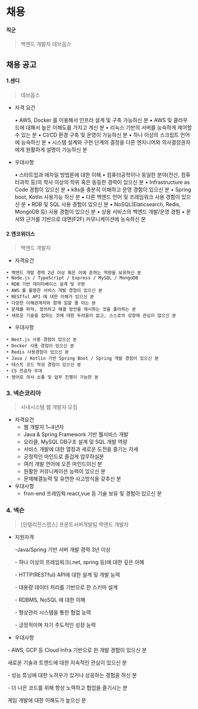 # 채용 

#### 직군

> 백엔드 개발자 데브옵스

## 채용 공고

#### 1.센디

>  데브옵스

  - 자격 요건

    • AWS, Docker 를 이용해서 인프라 설계 및 구축 가능하신 분
    • AWS 및 클라우드에 대해서 높은 이해도를 가지고 계신 분
    • 리눅스 기반의 서버를 능숙하게 제어할 수 있는 분
    • CI/CD 환경 구축 및 운영이 가능하신 분
    • 하나 이상의 스크립트 언어에 능숙하신 분
    • 시스템 설계와 구현 단계의 결정을 다른 엔지니어와 의사결정권자에게 원활하게 설명이 가능하신 분

  - 우대사항

    • 스타트업과 애자일 방법론에 대한 이해
    • 컴퓨터공학이나 동일한 분야(전산, 컴퓨터과학 등)의 학사 이상의 학위 혹은 동등한 경력이 있으신 분
    • Infrastructure as Code 경험이 있으신 분
    • k8s을 충분히 이해하고 운영 경험이 있으신 분
    • Spring boot, Kotlin 사용가능 하신 분
    • 다른 백엔드 언어 및 프레임워크 사용 경험이 있으신 분
    • RDB 및 SQL 사용 경험이 있으신 분
    • NoSQL(Elaticsearch, Redis, MongoDB 등) 사용 경험이 있으신 분
    • 상용 서비스의 백엔드 개발/운영 경험
    • 문서와 근거를 기반으로 대면(F2F) 커뮤니케이션에 능숙하신 분



####  2.엔코위더스 

> 백엔드 개발자

- 자격요건

```
• 백엔드 개발 경력 2년 이상 혹은 이에 준하는 역량을 보유하신 분
• Node.js / TypeScript / Express / MySQL / MongoDB
• RDB 기반 데이터베이스 설계 및 구현
• AWS 를 활용한 서비스 개발 경험이 있으신 분
• RESTful API 에 대한 이해가 있으신 분
• 다양한 이해관계자와 함께 일할 줄 아는 분
• 문제를 파악, 정의하고 해결 방안을 제시하는 것을 좋아하는 분
• 새로운 기술을 접하는 것에 대한 두려움이 없고, 스스로의 성장에 관심이 많으신 분
```

- 우대사항

```
• Nest.js 사용 경험이 있으신 분
• Docker 사용 경험이 있으신 분
• Redis 사용경험이 있으신 분
• Java / Kotlin 기반 Spring Boot / Spring 개발 경험이 있으신 분
• 테스트 코드 작성 경험이 있으신 분
• CS 전공자 우대
• 영어로 의사 소통 및 업무 진행이 가능한 분
```

### 3. 넥슨코리아

> 사내시스템 웹 개발자 모짐

- 자격요건
  - 웹 개발자 1~4년차
  - Java & Spring Framework 기반 웹서비스 개발
  - 오라클, MySQL DB구조 설계 및 SQL 개발 역량
  - 서비스 개발에 대한 열정과 새로운 도전을 즐기는 자세
  - 긍정적인 마인드로 즐겁게 업무하실분
  - 여러 개발 언어에 오픈 마인드이신 분
  - 원활한 커뮤니케이션 능력이 있으신 분
  - 문제해결능력 및 유연한 사고방식을 갖추신 분
- 우대사항
  - fron-end 프레임웍 react,vue 등 기술 보유 및 경험이 있으신 분

### 4. 넥슨 

> [인텔리전스랩스] 프론트서버개발팀 백엔드 개발자

- 지원자격

  -Java/Spring 기반 서버 개발 경력 3년 이상

  \- 하나 이상의 프레임워크(.net, spring 등)에 대한 깊은 이해

  \- HTTP(RESTful) API에 대한 설계 및 개발 능력

  \- 대용량 데이터 처리를 기반으로 한 스키마 설계

  \- RDBMS, NoSQL 에 대한 이해

  \- 형상관리 시스템을 통한 협업 능력

  \- 긍정적이며 자기 주도적인 성장 능력

- 우대사항

​	\- AWS, GCP 등 Cloud Infra 기반으로 한 개발 경험이 있으신 분

​	새로운 기술과 트렌드에 대한 지속적인 관심이 있으신 분

​	- 성능 튜닝에 대한 노하우가 있거나 상응하는 경험을 하신 분

​	\- 더 나은 코드를 위해 항상 노력하고 협업을 즐기시는 분

​	게임 개발에 대한 이해도가 높으신 분



